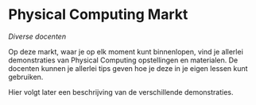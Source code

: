 # Physical Computing Markt

*Diverse docenten*

Op deze markt, waar je op elk moment kunt binnenlopen, vind je allerlei demonstraties
van Physical Computing opstellingen en materialen.
De docenten kunnen je allerlei tips geven hoe je deze in je eigen lessen kunt gebruiken.

Hier volgt later een beschrijving van de verschillende demonstraties.